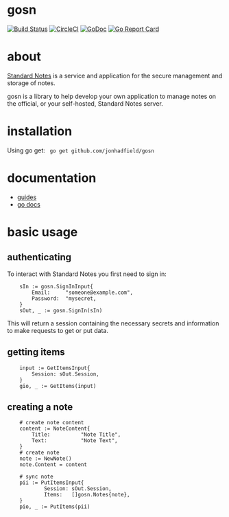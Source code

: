 # gosn
[![Build Status](https://www.travis-ci.org/jonhadfield/gosn-v2.svg?branch=master)](https://www.travis-ci.org/jonhadfield/gosn-v2) [![CircleCI](https://circleci.com/gh/jonhadfield/gosn-v2/tree/master.svg?style=svg)](https://circleci.com/gh/jonhadfield/gosn-v2/tree/master) [![GoDoc](https://img.shields.io/badge/godoc-reference-blue.svg)](https://godoc.org/github.com/jonhadfield/gosn-v2/) [![Go Report Card](https://goreportcard.com/badge/github.com/jonhadfield/gosn-v2)](https://goreportcard.com/report/github.com/jonhadfield/gosn-v2) 

# about
<a href="https://standardnotes.org/" target="_blank">Standard Notes</a> is a service and application for the secure management and storage of notes.  

gosn is a library to help develop your own application to manage notes on the official, or your self-hosted, Standard Notes server.

# installation

Using go get: ``` go get github.com/jonhadfield/gosn```

# documentation

- [guides](docs/index.md)
- [go docs](https://godoc.org/github.com/jonhadfield/gosn-v2)

# basic usage
## authenticating

To interact with Standard Notes you first need to sign in:

```golang
    sIn := gosn.SignInInput{
        Email:     "someone@example.com",
        Password:  "mysecret,
    }
    sOut, _ := gosn.SignIn(sIn)
```

This will return a session containing the necessary secrets and information to make requests to get or put data.

## getting items

```golang
    input := GetItemsInput{
        Session: sOut.Session,
    }
    gio, _ := GetItems(input)
```

## creating a note

```golang
    # create note content
    content := NoteContent{
        Title:          "Note Title",
        Text:           "Note Text",
    }
    # create note
    note := NewNote()
    note.Content = content
    
    # sync note
    pii := PutItemsInput{
    		Session: sOut.Session,
    		Items:   []gosn.Notes{note},
    }
    pio, _ := PutItems(pii)
```


